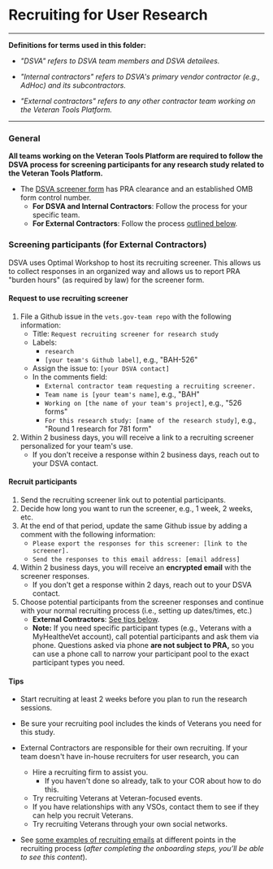 # Recruiting for User Research

<hr>

**Definitions for terms used in this folder:**

* *"DSVA" refers to DSVA team members and DSVA detailees.*

* *"Internal contractors" refers to DSVA's primary vendor contractor (e.g., AdHoc) and its subcontractors.*

* *"External contractors" refers to any other contractor team working on the Veteran Tools Platform.*

<hr>


### General

**All teams working on the Veteran Tools Platform are required to follow the DSVA process for screening participants for any research study related to the Veteran Tools Platform.** 

* The <a href="https://github.com/department-of-veterans-affairs/vets.gov-team/blob/master/Work%20Practices/Research/Request%20or%20Do%20Research/PRA%20and%20Recruiting/PRA/Screener%20Questionnaire%202900-0770/Digital%20Service%20User%20Screener%20Questionnaire.docx" target="_blank">DSVA screener form</a> has PRA clearance and an established OMB form control number.
  * **For DSVA and Internal Contractors**: Follow the process for your specific team.
  * **For External Contractors**: Follow the process [outlined below](#screening-participants-for-external-contractors).


### Screening participants (for External Contractors)

DSVA uses Optimal Workshop to host its recruiting screener. This allows us to collect responses in an organized way and allows us to report PRA "burden hours" (as required by law) for the screener form.


#### Request to use recruiting screener

1. File a Github issue in the ```vets.gov-team repo``` with the following information:
    * Title: ```Request recruiting screener for research study```
    * Labels: 
      * ```research```
      * ```[your team's Github label]```, e.g., "BAH-526"
    * Assign the issue to: ```[your DSVA contact]```
    * In the comments field: 
      * ```External contractor team requesting a recruiting screener.```
      * ```Team name is [your team's name]```, e.g., "BAH"
      * ```Working on [the name of your team's project]```, e.g., "526 forms"
      * ```For this research study: [name of the research study]```, e.g., "Round 1 research for 781 form"      
1. Within 2 business days, you will receive a link to a recruiting screener personalized for your team's use.  
    * If you don't receive a response within 2 business days, reach out to your DSVA contact.

#### Recruit participants

1. Send the recruiting screener link out to potential participants.
1. Decide how long you want to run the screener, e.g., 1 week, 2 weeks, etc.
1. At the end of that period, update the same Github issue by adding a comment with the following information:
    * ```Please export the responses for this screener: [link to the screener].```
    * ```Send the responses to this email address: [email address]```
1. Within 2 business days, you will receive an **encrypted email** with the screener responses.  
    * If you don't get a response within 2 days, reach out to your DSVA contact.
1. Choose potential participants from the screener responses and continue with your normal recruiting process (i.e., setting up dates/times, etc.)
    * **External Contractors**: [See tips below](#tips).
    * **Note:** If you need specific participant types (e.g., Veterans with a MyHealtheVet account), call potential participants and ask them via phone. Questions asked via phone **are not subject to PRA,** so you can use a phone call to narrow your participant pool to the exact participant types you need.


#### Tips

* Start recruiting at least 2 weeks before you plan to run the research sessions.

* Be sure your recruiting pool includes the kinds of Veterans you need for this study.

* External Contractors are responsible for their own recruiting. If your team doesn't have in-house recruiters for user research, you can

	* Hire a recruiting firm to assist you.
	  * If you haven't done so already, talk to your COR about how to do this.
	* Try recruiting Veterans at Veteran-focused events.
	* If you have relationships with any VSOs, contact them to see if they can help you recruit Veterans.
	* Try recruiting Veterans through your own social networks.

* See <a href="https://github.com/department-of-veterans-affairs/vets.gov-team/blob/master/Work%20Practices/Research/Request%20or%20Do%20Research/PRA%20and%20Recruiting/Outreachrecruiting-language-proposed.md" target="_blank">some examples of recruiting emails</a> at different points in the recruiting process (*after completing the onboarding steps, you’ll be able to see this content*).



